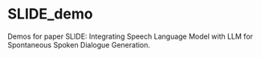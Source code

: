 # SLIDE_demo

Demos for paper SLIDE: Integrating Speech Language Model with LLM for Spontaneous Spoken Dialogue Generation.

